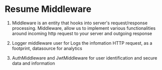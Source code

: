# Resume Middleware

1. Middleware is an entity that hooks into server's request/response processing. Middleware, allow us to implement various functionalities around incoming http request to your server and outgoing response

2. Logger middleware user for Logs the infomation HTTP request, as a footprint, datasource for analytics

3. AuthMiddleware and JwtMiddleware for user identification and secure data and information